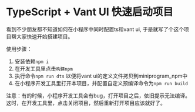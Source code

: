 # TypeScript + Vant UI 快速启动项目

看到不少朋友都不知道如何在小程序中同时配置ts和vant ui, 于是就写了个这个项目帮大家快速开始搭建项目。

使用步骤：
1. 安装依赖`npm i`
2. 在开发工具里点击`构建npm`
3. 执行命令`npm run dts` 以便将vant ui的定义文件拷贝到miniprogram_npm中
4. 在小程序开发工具里打开本项目，并配置自定义预编译命令为`npm run build`

注意：有的时候，小程序开发工具会有bug，打开项目之后，依旧提示无法编译。这时，在开发工具里，点击关闭项目，然后重新打开项目应该就好了。